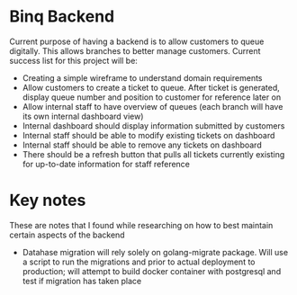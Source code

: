 # Binq Backend
Current purpose of having a backend is to allow customers to queue digitally. This allows branches to better manage customers. Current success list for this project will be:

- Creating a simple wireframe to understand domain requirements
- Allow customers to create a ticket to queue. After ticket is generated, display queue number and position to customer for reference later on
- Allow internal staff to have overview of queues (each branch will have its own internal dashboard view)
- Internal dashboard should display information submitted by customers
- Internal staff should be able to modify existing tickets on dashboard
- Internal staff should be able to remove any tickets on dashboard
- There should be a refresh button that pulls all tickets currently existing for up-to-date information for staff reference

# Key notes
These are notes that I found while researching on how to best maintain certain aspects of the backend
- Datahase migration will rely solely on golang-migrate package. Will use a script to run the migrations and prior to actual deployment to production; will attempt to build docker container with postgresql and test if migration has taken place
